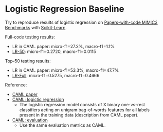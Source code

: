 # Logistic Regression Baseline
Try to reproduce results of logistic regression on [Papers-with-code MIMIC3 Benchmarks](https://paperswithcode.com/sota/medical-code-prediction-on-mimic-iii) with [Scikit-Learn](https://scikit-learn.org/stable/).

Full-code testing results:
- LR in CAML paper: micro-f1=27.2%, macro-f1=1.1%
- [LR-50](train_lr_50.py): micro-f1=0.2720, macro-f1=0.0115

Top-50 testing results:
- LR in CAML paper: micro-f1=53.3%, macro-f1=47.7%
- [LR-Full](train_lr_full.py): micro-f1=0.5275, macro-f1=0.4666

Reference:
- [CAML paper](https://arxiv.org/pdf/1802.05695.pdf)
- [CAML: logictic regression](https://github.com/jamesmullenbach/caml-mimic/blob/master/log_reg.py)
  - The logistic regression model consists of X binary one-vs-rest classifiers acting on unigram bag-of-words features for all labels present in the training data (description from CAML paper).
- [CAML: evaluation](https://github.com/jamesmullenbach/caml-mimic/blob/master/evaluation.py)
  - Use the same evaluation metrics as CAML.

